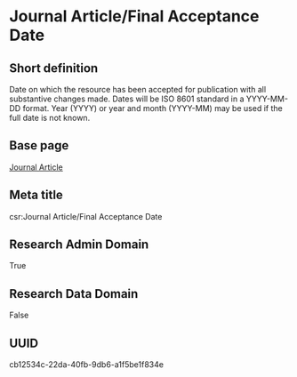 # Journal Article/Final Acceptance Date
## Short definition
Date on which the resource has been accepted for publication with all substantive changes made. Dates will be ISO 8601 standard in a YYYY-MM-DD format. Year (YYYY) or year and month (YYYY-MM) may be used if the full date is not known.
## Base page
[Journal Article](https://github.com/EuroCRIS/CASRAI-Dictionairies/blob/main/Objects/Journal%20Article.md)
## Meta title
csr:Journal Article/Final Acceptance Date
## Research Admin Domain
True
## Research Data Domain
False
## UUID
cb12534c-22da-40fb-9db6-a1f5be1f834e
